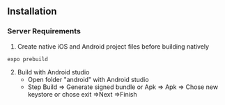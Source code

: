 ## Installation 
### Server Requirements
1. Create native iOS and Android project files before building natively
```terminal
expo prebuild
```
2. Build with Android studio
   - Open folder "android" with Android studio
   - Step Build => Generate signed bundle or Apk => Apk => Chose new keystore or chose exit =>Next =>Finish 